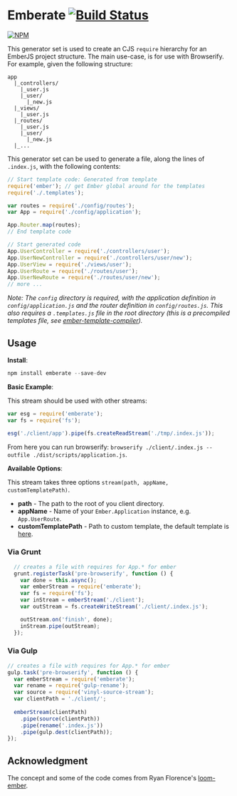 Emberate [![Build Status][travis-img]][travis-url]
======================

[![NPM][npm-badge-img]][npm-badge-url]

This generator set is used to create an CJS `require` hierarchy for an EmberJS project structure.
The main use-case, is for use with Browserify.  
For example, given the following structure:


```
app
  |_controllers/
    |_user.js
    |_user/
      |_new.js
  |_views/
    |_user.js
  |_routes/
    |_user.js
    |_user/
      |_new.js
  |_...
```

This generator set can be used to generate a file, along the lines of `.index.js`, with the following contents:

```js
// Start template code: Generated from template
require('ember'); // get Ember global around for the templates
require('./.templates');

var routes = require('./config/routes');
var App = require('./config/application');

App.Router.map(routes);
// End template code

// Start generated code
App.UserController = require('./controllers/user');
App.UserNewController = require('./controllers/user/new');
App.UserView = require('./views/user');
App.UserRoute = require('./routes/user');
App.UserNewRoute = require('./routes/user/new');
// more ...
```

_Note: The `config` directory is required, with the application definition in `config/application.js` and the router definition in `config/routes.js`. This also requires a `.templates.js` file in the root directory (this is a precompiled templates file, see [ember-template-compiler][compiler])._

## Usage


__Install__:

```js
npm install emberate --save-dev
```


__Basic Example__:

This stream should be used with other streams:
```js
var esg = require('emberate');
var fs = require('fs');

esg('./client/app').pipe(fs.createReadStream('./tmp/.index.js'));
```

From here you can run browserify: `browserify ./client/.index.js --outfile ./dist/scripts/application.js`.


__Available Options__:

This stream takes three options `stream(path, appName, customTemplatePath)`.

* __path__ - The path to the root of you client directory.
* __appName__ - Name of your `Ember.Application` instance, e.g. `App.UserRoute`.
* __customTemplatePath__ - Path to custom template, the default template is [here][default-template].



### Via Grunt


```js
  // creates a file with requires for App.* for ember
  grunt.registerTask('pre-browserify', function () {
    var done = this.async();
    var emberStream = require('emberate');
    var fs = require('fs');
    var inStream = emberStream('./client');
    var outStream = fs.createWriteStream('./client/.index.js');

    outStream.on('finish', done);
    inStream.pipe(outStream);
  });
```

### Via Gulp

```js
// creates a file with requires for App.* for ember
gulp.task('pre-browserify', function () {
  var emberStream = require('emberate');
  var rename = require('gulp-rename');
  var source = require('vinyl-source-stream');
  var clientPath = './client/';
  
  emberStream(clientPath)
    .pipe(source(clientPath))
    .pipe(rename('.index.js'))
    .pipe(gulp.dest(clientPath));
});
```

## Acknowledgment

The concept and some of the code comes from Ryan Florence's [loom-ember][1].

[1]: https://github.com/rpflorence/loom-ember
[compiler]: https://github.com/toranb/ember-template-compiler
[travis-url]: https://travis-ci.org/AppGeo/emberate
[travis-img]: https://travis-ci.org/AppGeo/emberate.svg?branch=master
[npm-badge-img]: https://nodei.co/npm/emberate.svg?compact=true
[npm-badge-url]: https://nodei.co/npm/emberate/
[default-template]: https://github.com/AppGeo/emberate/blob/master/lib/defaultTemplate.hbs

